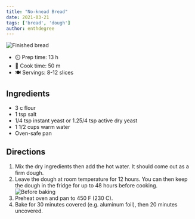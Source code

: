 ```yaml
---
title: "No-knead Bread"
date: 2021-03-21
tags: ['bread', 'dough']
author: enthdegree
---
```


![Finished bread](/pix/no-knead-bread-1.webp)

- ⏲️ Prep time: 13 h
- 🍳 Cook time: 50 m
- 🍽️ Servings: 8-12 slices

## Ingredients

- 3 c flour
- 1 tsp salt
- 1/4 tsp instant yeast or 1.25/4 tsp active dry yeast
- 1 1/2 cups warm water
- Oven-safe pan

## Directions

1. Mix the dry ingredients then add the hot water. It should come out as a firm dough.
2. Leave the dough at room temperature for 12 hours. You can then keep the dough in the fridge for up to 48 hours before
   cooking.
   ![Before baking](/pix/no-knead-bread-2.webp)
3. Preheat oven and pan to 450 F (230 C).
4. Bake for 30 minutes covered (e.g. aluminum foil), then 20 minutes uncovered.
